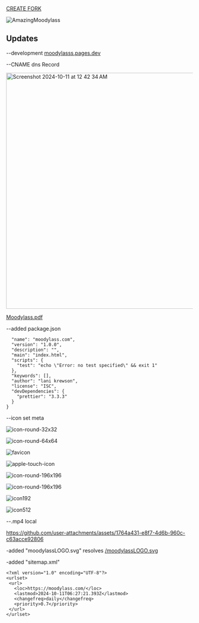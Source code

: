 <a href="https://github.com/sudo-self/moodylass/fork">CREATE FORK</a>

![AmazingMoodylass](https://github.com/user-attachments/assets/71418a80-da76-415f-b53f-3f0afca06b12)


## Updates

--development <a href="https://moodylasss.pages.dev">moodylasss.pages.dev</a>

--CNAME dns Record

<img width="637" alt="Screenshot 2024-10-11 at 12 42 34 AM" src="https://github.com/user-attachments/assets/a3661671-72e8-4e43-9200-8332b0018807"><br>

[Moodylass.pdf](https://github.com/user-attachments/files/17339017/Moodylass.pdf)


--added package.json

```{
  "name": "moodylass.com",
  "version": "1.0.0",
  "description": "",
  "main": "index.html",
  "scripts": {
    "test": "echo \"Error: no test specified\" && exit 1"
  },
  "keywords": [],
  "author": "lani krewson",
  "license": "ISC",
  "devDependencies": {
    "prettier": "3.3.3"
  }
}
```

--icon set meta 

![icon-round-32x32](https://github.com/user-attachments/assets/55a7b2a8-1363-44a8-a684-1252e1c1cd5c)

![icon-round-64x64](https://github.com/user-attachments/assets/3bb16a65-4813-4e7a-9015-149301cbc759)

![favicon](https://github.com/user-attachments/assets/4a867f1a-802b-44ff-821f-4a1a34697bf4)

![apple-touch-icon](https://github.com/user-attachments/assets/ee0cecca-c3ff-40b7-a920-bfba6aa53813)

![icon-round-196x196](https://github.com/user-attachments/assets/c25a232d-001b-4f26-b022-e6d91eae03f1)

![icon-round-196x196](https://github.com/user-attachments/assets/5621c334-547a-43e0-bcf3-ddceacbc812f)

![icon192](https://github.com/user-attachments/assets/8884731d-c918-46a7-9550-5b164d67e446)

![icon512](https://github.com/user-attachments/assets/1139a86b-9dbc-457e-92e1-78f310c8fc75)


--.mp4 local 

https://github.com/user-attachments/assets/1764a431-e8f7-4d6b-960c-c63acce92806


 -added "moodylassLOGO.svg" resolves <a href="https://moodylass.com/moodylassLOGO.svg">/moodylassLOGO.svg</a>

 -added "sitemap.xml" 

 ```
<?xml version="1.0" encoding="UTF-8"?>
<urlset>
  <url>
    <loc>https://moodylass.com/</loc>
    <lastmod>2024-10-11T06:27:21.393Z</lastmod>
    <changefreq>daily</changefreq>
    <priority>0.7</priority>
  </url>
</urlset>

```

